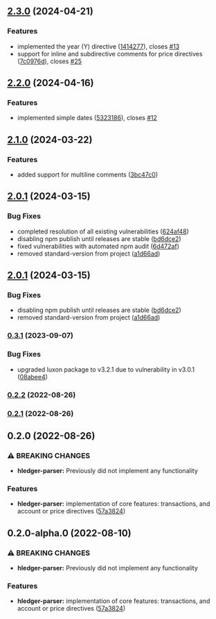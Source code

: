 ## [2.3.0](https://github.com/goldenpathtechnologies/hledger-parser/compare/v2.2.0...v2.3.0) (2024-04-21)


### Features

* implemented the year (Y) directive ([1414277](https://github.com/goldenpathtechnologies/hledger-parser/commit/1414277b1a12d0d5c468939a01eb409138a1d4fd)), closes [#13](https://github.com/goldenpathtechnologies/hledger-parser/issues/13)
* support for inline and subdirective comments for price directives ([7c0976d](https://github.com/goldenpathtechnologies/hledger-parser/commit/7c0976de052c8ae056d9016636a437532888b8f2)), closes [#25](https://github.com/goldenpathtechnologies/hledger-parser/issues/25)

## [2.2.0](https://github.com/goldenpathtechnologies/hledger-parser/compare/v2.1.0...v2.2.0) (2024-04-16)


### Features

* implemented simple dates ([5323186](https://github.com/goldenpathtechnologies/hledger-parser/commit/5323186201278079c29d0cceafe7496c1a11719e)), closes [#12](https://github.com/goldenpathtechnologies/hledger-parser/issues/12)

## [2.1.0](https://github.com/goldenpathtechnologies/hledger-parser/compare/v2.0.1...v2.1.0) (2024-03-22)


### Features

* added support for multiline comments ([3bc47c0](https://github.com/goldenpathtechnologies/hledger-parser/commit/3bc47c014d4bb6cad6579c1cbd7af49ed89bac89))

## [2.0.1](https://github.com/goldenpathtechnologies/hledger-parser/compare/v2.0.0...v2.0.1) (2024-03-15)


### Bug Fixes

* completed resolution of all existing vulnerabilities ([624af48](https://github.com/goldenpathtechnologies/hledger-parser/commit/624af48f681145406158fe492a9a30a35a3a345f))
* disabling npm publish until releases are stable ([bd6dce2](https://github.com/goldenpathtechnologies/hledger-parser/commit/bd6dce2ce8092cb6dfc28716d227c2ad90e48135))
* fixed vulnerabilities with automated npm audit ([6d472af](https://github.com/goldenpathtechnologies/hledger-parser/commit/6d472af3f025c6aae641e9f5dbab8b203339c255))
* removed standard-version from project ([a1d66ad](https://github.com/goldenpathtechnologies/hledger-parser/commit/a1d66ad5cbd733fedd4f909d6b6541c73c7f5a43))

## [2.0.1](https://github.com/goldenpathtechnologies/hledger-parser/compare/v2.0.0...v2.0.1) (2024-03-15)


### Bug Fixes

* disabling npm publish until releases are stable ([bd6dce2](https://github.com/goldenpathtechnologies/hledger-parser/commit/bd6dce2ce8092cb6dfc28716d227c2ad90e48135))
* removed standard-version from project ([a1d66ad](https://github.com/goldenpathtechnologies/hledger-parser/commit/a1d66ad5cbd733fedd4f909d6b6541c73c7f5a43))

### [0.3.1](https://github.com/jonestristand/hledger-parser/compare/v0.2.2...v0.3.1) (2023-09-07)


### Bug Fixes

* upgraded luxon package to v3.2.1 due to vulnerability in v3.0.1 ([08abee4](https://github.com/jonestristand/hledger-parser/commit/08abee4cfb4554cb60e998edd6673c4efe8683ed))

### [0.2.2](https://github.com/jonestristand/hledger-parser/compare/v0.2.1...v0.2.2) (2022-08-26)

### [0.2.1](https://github.com/jonestristand/hledger-parser/compare/v0.2.0...v0.2.1) (2022-08-26)

## 0.2.0 (2022-08-26)


### ⚠ BREAKING CHANGES

* **hledger-parser:** Previously did not implement any functionality

### Features

* **hledger-parser:** implementation of core features: transactions, and account or price directives ([57a3824](https://github.com/jonestristand/hledger-parser/commit/57a382461c81886bf7b5cecf26ed559e738fe800))

## 0.2.0-alpha.0 (2022-08-10)


### ⚠ BREAKING CHANGES

* **hledger-parser:** Previously did not implement any functionality

### Features

* **hledger-parser:** implementation of core features: transactions, and account or price directives ([57a3824](https://github.com/jonestristand/hledger-parser/commit/57a382461c81886bf7b5cecf26ed559e738fe800))
